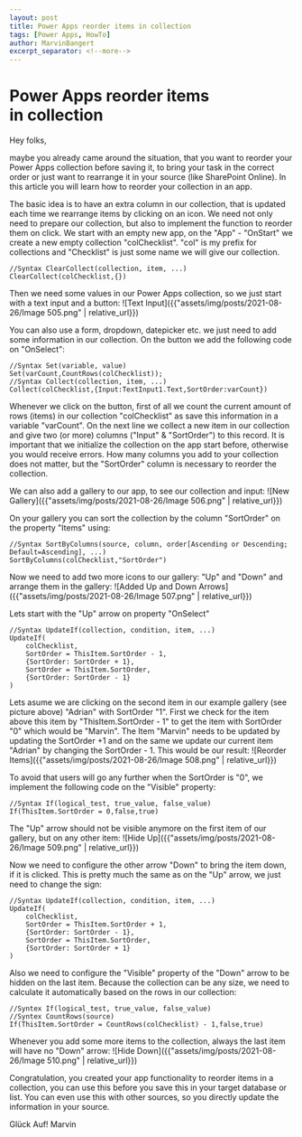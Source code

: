 ```yaml
---
layout: post
title: Power Apps reorder items in collection
tags: [Power Apps, HowTo]
author: MarvinBangert
excerpt_separator: <!--more-->
---
```


# Power Apps reorder items in collection
Hey folks,

maybe you already came around the situation, that you want to reorder your Power Apps collection before saving it, to bring your task in the correct order or just want to rearrange it in your source (like SharePoint Online). In this article you will learn how to reorder your collection in an app.
<!--more-->
The basic idea is to have an extra column in our collection, that is updated each time we rearrange items by clicking on an icon. We need not only need to prepare our collection, but also to implement the function to reorder them on click.
We start with an empty new app, on the "App" - "OnStart" we create a new empty collection "colChecklist". "col" is my prefix for collections and "Checklist" is just some name we will give our collection.
```
//Syntax ClearCollect(collection, item, ...)
ClearCollect(colChecklist,{})
```
Then we need some values in our Power Apps collection, so we just start with a text input and a button:
![Text Input]({{"assets/img/posts/2021-08-26/Image 505.png" | relative_url}})

You can also use a form, dropdown, datepicker etc. we just need to add some information in our collection. On the button we add the following code on "OnSelect":
```
//Syntax Set(variable, value)
Set(varCount,CountRows(colChecklist));
//Syntax Collect(collection, item, ...)
Collect(colChecklist,{Input:TextInput1.Text,SortOrder:varCount})
```
Whenever we click on the button, first of all we count the current amount of rows (items) in our collection "colChecklist" as save this information in a variable "varCount". On the next line we collect a new item in our collection and give two (or more) columns ("Input" & "SortOrder") to this record. It is important that we initialize the collection on the app start before, otherwise you would receive errors. How many columns you add to your collection does not matter, but the "SortOrder" column is necessary to reorder the collection.

We can also add a gallery to our app, to see our collection and input:
![New Gallery]({{"assets/img/posts/2021-08-26/Image 506.png" | relative_url}})

On your gallery you can sort the collection by the column "SortOrder" on the property "Items" using:
```
//Syntax SortByColumns(source, column, order[Ascending or Descending; Default=Ascending], ...)
SortByColumns(colChecklist,"SortOrder")
```
Now we need to add two more icons to our gallery: "Up" and "Down" and arrange them in the gallery:
![Added Up and Down Arrows]({{"assets/img/posts/2021-08-26/Image 507.png" | relative_url}})

Lets start with the "Up" arrow on property "OnSelect"
```
//Syntax UpdateIf(collection, condition, item, ...)
UpdateIf(
    colChecklist,
    SortOrder = ThisItem.SortOrder - 1,
    {SortOrder: SortOrder + 1},
    SortOrder = ThisItem.SortOrder,
    {SortOrder: SortOrder - 1}
)
```
Lets asume we are clicking on the second item in our example gallery (see picture above) "Adrian" with SortOrder "1". First we check for the item above this item by "ThisItem.SortOrder - 1" to get the item with SortOrder "0" which would be "Marvin". The Item "Marvin" needs to be updated by updating the SortOrder +1 and on the same we update our current item "Adrian" by changing the SortOrder - 1. 
This would be our result:
![Reorder Items]({{"assets/img/posts/2021-08-26/Image 508.png" | relative_url}})

To avoid that users will go any further when the SortOrder is "0", we implement the following code on the "Visible" property:
```
//Syntax If(logical_test, true_value, false_value)
If(ThisItem.SortOrder = 0,false,true)
```
The "Up" arrow should not be visible anymore on the first item of our gallery, but on any other item:
![Hide Up]({{"assets/img/posts/2021-08-26/Image 509.png" | relative_url}})

Now we need to configure the other arrow "Down" to bring the item down, if it is clicked. This is pretty much the same as on the "Up" arrow, we just need to change the sign:
```
//Syntax UpdateIf(collection, condition, item, ...)
UpdateIf(
    colChecklist,
    SortOrder = ThisItem.SortOrder + 1,
    {SortOrder: SortOrder - 1},
    SortOrder = ThisItem.SortOrder,
    {SortOrder: SortOrder + 1}
)
```
Also we need to configure the "Visible" property of the "Down" arrow to be hidden on the last item. Because the collection can be any size, we need to calculate it automatically based on the rows in our collection:
```
//Syntex If(logical_test, true_value, false_value)
//Syntex CountRows(source)
If(ThisItem.SortOrder = CountRows(colChecklist) - 1,false,true)
```
Whenever you add some more items to the collection, always the last item will have no "Down" arrow:
![Hide Down]({{"assets/img/posts/2021-08-26/Image 510.png" | relative_url}})

Congratulation, you created your app functionality to reorder items in a collection, you can use this before you save this in your target database or list. You can even use this with other sources, so you directly update the information in your source.

Glück Auf!
Marvin
